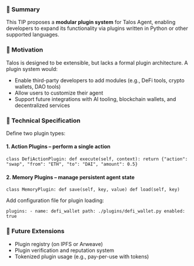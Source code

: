 ### 📌 Summary

This TIP proposes a **modular plugin system** for Talos Agent, enabling developers to expand its functionality via plugins written in Python or other supported languages.

### 🎯 Motivation

Talos is designed to be extensible, but lacks a formal plugin architecture. A plugin system would:

* Enable third-party developers to add modules (e.g., DeFi tools, crypto wallets, DAO tools)
* Allow users to customize their agent
* Support future integrations with AI tooling, blockchain wallets, and decentralized services

### 🔧 Technical Specification

Define two plugin types:

#### 1. **Action Plugins** – perform a single action

```
class DefiActionPlugin: def execute(self, context): return {"action": "swap", "from": "ETH", "to": "DAI", "amount": 0.5}
```

#### 2. **Memory Plugins** – manage persistent agent state

```
class MemoryPlugin: def save(self, key, value) def load(self, key)
```

Add configuration file for plugin loading:

```
plugins: - name: defi_wallet path: ./plugins/defi_wallet.py enabled: true
```

### 🧩 Future Extensions

* Plugin registry (on IPFS or Arweave)
* Plugin verification and reputation system
* Tokenized plugin usage (e.g., pay-per-use with tokens)
